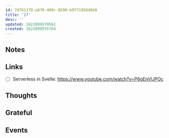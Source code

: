 ```yaml
---
id: 7d761378-a870-408c-8590-b9f71958d6b0
title: '27'
desc: ''
updated: 1622099570561
created: 1622099555764
---
```


## Notes

## Links

- [ ] Serverless in Svelte:
      https://www.youtube.com/watch?v=P6gEnVlJPOc

## Thoughts

## Grateful

## Events

